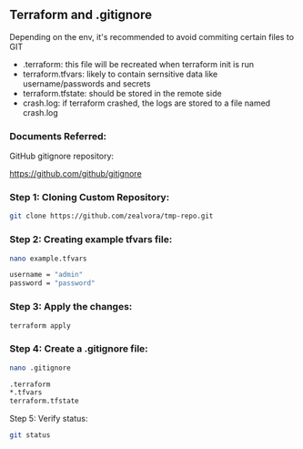 ## Terraform and .gitignore
Depending on the env, it's recommended to avoid commiting certain files to GIT
- .terraform: this file will be recreated when terraform init is run
- terraform.tfvars: likely to contain sernsitive data like username/passwords and secrets
- terraform.tfstate: should be stored in the remote side
- crash.log: if terraform crashed, the logs are stored to a file named crash.log
### Documents Referred:

GitHub gitignore repository:

https://github.com/github/gitignore

### Step 1: Cloning Custom Repository:
```sh
git clone https://github.com/zealvora/tmp-repo.git
```
### Step 2: Creating example tfvars file:
```sh
nano example.tfvars
```
```sh
username = "admin"
password = "password"
```
### Step 3: Apply the changes:
```sh
terraform apply
```
### Step 4: Create a .gitignore file:
```sh
nano .gitignore
```
```sh
.terraform
*.tfvars
terraform.tfstate
```
Step 5: Verify status:
```sh
git status
```
